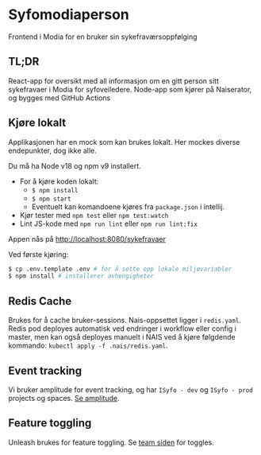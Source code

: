 # Syfomodiaperson

Frontend i Modia for en bruker sin sykefraværsoppfølging

## TL;DR

React-app for oversikt med all informasjon om en gitt person sitt sykefravaer i Modia for syfoveiledere.
Node-app som kjører på Naiserator, og bygges med GitHub Actions

## Kjøre lokalt

Applikasjonen har en mock som kan brukes lokalt. Her mockes diverse endepunkter, dog ikke alle.

Du må ha Node v18 og npm v9 installert.

- For å kjøre koden lokalt:
  - `$ npm install`
  - `$ npm start`
  - Eventuelt kan komandoene kjøres fra `package.json` i intellij.
- Kjør tester med `npm test` eller `npm test:watch`
- Lint JS-kode med `npm run lint` eller `npm run lint:fix`

Appen nås på [http://localhost:8080/sykefravaer](http://localhost:8080/sykefravaer)

Ved første kjøring:

```sh
$ cp .env.template .env # for å sette opp lokale miljøvariabler
$ npm install # installerer avhengigheter
```

## Redis Cache

Brukes for å cache bruker-sessions. Nais-oppsettet ligger i `redis.yaml`.
Redis pod deployes automatisk ved endringer i workflow eller config i master, men kan også deployes manuelt i NAIS ved å
kjøre følgdende kommando: `kubectl apply -f .nais/redis.yaml`.

## Event tracking

Vi bruker amplitude for event tracking, og har `ISyfo - dev` og `ISyfo - prod` projects og
spaces. [Se amplitude](https://app.eu.amplitude.com/analytics/nav/home).

## Feature toggling

Unleash brukes for feature toggling. Se [team siden](https://teamsykefravr-unleash-web.nav.cloud.nais.io/) for
toggles.
